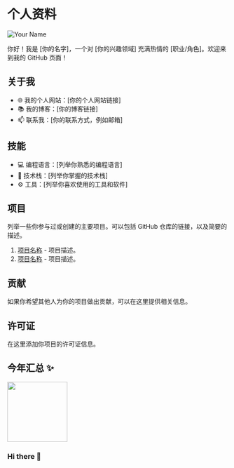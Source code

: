 # 个人资料

![Your Name](url-to-profile-image.jpg)

你好！我是 [你的名字]，一个对 [你的兴趣领域] 充满热情的 [职业/角色]。欢迎来到我的 GitHub 页面！

## 关于我

- 🌐 我的个人网站：[你的个人网站链接]
- 📚 我的博客：[你的博客链接]
- 📫 联系我：[你的联系方式，例如邮箱]

## 技能

- 💻 编程语言：[列举你熟悉的编程语言]
- 🚀 技术栈：[列举你掌握的技术栈]
- ⚙️ 工具：[列举你喜欢使用的工具和软件]

## 项目

列举一些你参与过或创建的主要项目。可以包括 GitHub 仓库的链接，以及简要的描述。

1. [项目名称](链接) - 项目描述。
2. [项目名称](链接) - 项目描述。

## 贡献

如果你希望其他人为你的项目做出贡献，可以在这里提供相关信息。

## 许可证

在这里添加你项目的许可证信息。


## 今年汇总 ✨

<img align="" height="137px" src="https://github-readme-stats.vercel.app/api?username=liyupi&hide_title=true&hide_border=true&show_icons=true&include_all_commits=true&line_height=21&bg_color=0,EC6C6C,FFD479,FFFC79,73FA79&theme=graywhite&locale=cn" />


### Hi there 👋

<!--
**Eddyerjia3713013/Eddyerjia3713013** is a ✨ _special_ ✨ repository because its `README.md` (this file) appears on your GitHub profile.

Here are some ideas to get you started:

- 🔭 I’m currently working on ...
- 🌱 I’m currently learning ...
- 👯 I’m looking to collaborate on ...
- 🤔 I’m looking for help with ...
- 💬 Ask me about ...
- 📫 How to reach me: ...
- 😄 Pronouns: ...
- ⚡ Fun fact: ...
-->
